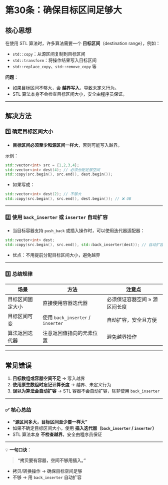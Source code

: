 # **第30条：确保目标区间足够大**

## **核心思想**

在使用 STL 算法时，许多算法需要一个 **目标区间**（destination range），例如：

* `std::copy`：从源区间复制到目标区间
* `std::transform`：将操作结果写入目标区间
* `std::replace_copy`、`std::remove_copy` 等

**问题**：

* 如果目标区间不够大，会 **越界写入**，导致未定义行为。
* STL 算法本身不会检查目标区间大小，安全由程序员保证。

---

## **解决方法**

### 1️⃣ 确定目标区间大小

* **目标区间必须至少和源区间一样大**，否则可能写入越界。

示例：

```cpp
std::vector<int> src = {1,2,3,4};
std::vector<int> dest(4); // 必须分配足够空间
std::copy(src.begin(), src.end(), dest.begin());
```

* 如果写成：

```cpp
std::vector<int> dest(2); // 不够大
std::copy(src.begin(), src.end(), dest.begin()); // ❌ UB
```

---

### 2️⃣ 使用 `back_inserter` 或 `inserter` 自动扩容

* 当目标容器支持 `push_back` 或插入操作时，可以使用迭代器适配器：

```cpp
std::vector<int> dest;
std::copy(src.begin(), src.end(), std::back_inserter(dest)); // 自动扩容
```

* 优点：不用提前分配目标区间大小，避免越界

---

### 3️⃣ 总结规律

| 场景       | 方法                              | 注意点              |
| -------- | ------------------------------- | ---------------- |
| 目标区间固定大小 | 直接使用容器迭代器                       | 必须保证容器空间 ≥ 源区间长度 |
| 目标区间可变   | 使用 `back_inserter` / `inserter` | 自动扩容，安全且方便       |
| 算法返回迭代器  | 注意返回值指向的元素位置                    | 避免越界操作           |

---

## **常见错误**

1. **目标数组或容器空间不足** → 写入越界
2. **使用原生数组时忘记计算长度** → 越界、未定义行为
3. **误以为算法会自动扩容** → STL 容器不会自动扩容，除非使用 `back_inserter`

---

### ✅ **核心总结**

* **“源区间多大，目标区间至少要一样大”**
* 如果不确定目标区间大小，使用 **插入迭代器（`back_inserter` / `inserter`）**
* STL 算法本身 **不检查越界**，安全由程序员保证

---

💡 **一句口诀**：

> **“拷贝要有容器，空间不够用插入。”**

* 拷贝/转换操作 → 确保目标空间足够
* 不够 → 用 `back_inserter` 自动扩容
